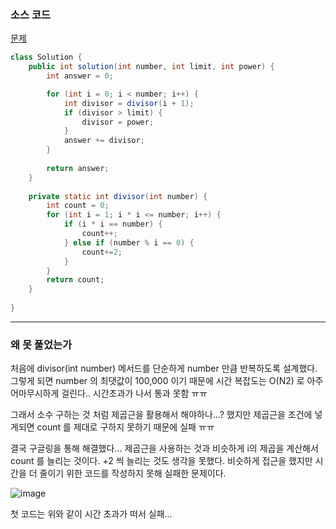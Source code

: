 ### 소스 코드

[문제](https://school.programmers.co.kr/learn/courses/30/lessons/136798)

```java
class Solution {
    public int solution(int number, int limit, int power) {
        int answer = 0;

        for (int i = 0; i < number; i++) {
            int divisor = divisor(i + 1);
            if (divisor > limit) {
                divisor = power;
            }
            answer += divisor;
        }
        
        return answer;
    }
    
    private static int divisor(int number) {
        int count = 0;
        for (int i = 1; i * i <= number; i++) {
            if (i * i == number) {
                count++;
            } else if (number % i == 0) {
                count+=2;
            }
        }
        return count;
    }
    
}
```

---

### 왜 못 풀었는가

처음에 divisor(int number) 메서드를 단순하게 number 만큼 반복하도록 설계했다. 그렇게 되면 number 의 최댓값이 100,000 이기 때문에 시간 복잡도는 O(N2) 로 아주 어마무시하게 걸린다.. 시간초과가 나서 통과 못함 ㅠㅠ

그래서 소수 구하는 것 처럼 제곱근을 활용해서 해야하나...? 했지만 제곱근을 조건에 넣게되면 count 를 제대로 구하지 못하기 때문에 실패 ㅠㅠ 

결국 구글링을 통해 해결했다... 제곱근을 사용하는 것과 비슷하게 i의 제곱을 계산해서 count 를 늘리는 것이다. +2 씩 늘리는 것도 생각을 못했다. 비슷하게 접근을 했지만 시간을 더 줄이기 위한 코드를 작성하지 못해 실패한 문제이다.

![image](https://github.com/Drum-J/algorithm/assets/102205699/00ae2cb2-2c6a-46cd-9133-2977ac4bbb63)

첫 코드는 위와 같이 시간 초과가 떠서 실패...
